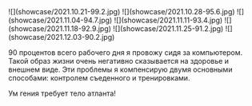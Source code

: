 <gallery>
    ![](showcase/2021.10.21-99.2.jpg)
    ![](showcase/2021.10.28-95.6.jpg)
    ![](showcase/2021.11.04-94.7.jpg)
    ![](showcase/2021.11.11-93.4.jpg)
    ![](showcase/2021.11.18-92.9.jpg)
    ![](showcase/2021.11.25-91.2.jpg)
    ![](showcase/2021.12.03-90.2.jpg)
</gallery>

90 процентов всего рабочего дня я провожу сидя за компьютером.
Такой образ жизни очень негативно сказывается на здоровье и внешнем виде.
Эти проблемы я компенсирую двумя основными способами: контролем съеденного и тренировками.

Ум гения требует тело атланта!